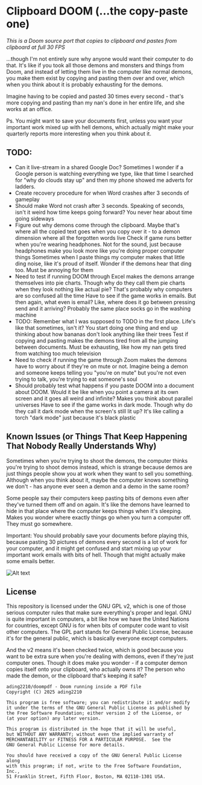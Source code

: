 # Clipboard DOOM (...the copy-paste one)

*This is a Doom source port that copies to clipboard and pastes from clipboard at full 30 FPS*

...though I'm not entirely sure why anyone would want their computer to do that. It's like if you took all those demons and monsters and things from Doom, and instead of letting them live in the computer like normal demons, you make them exist by copying and pasting them over and over, which when you think about it is probably exhausting for the demons. 

Imagine having to be copied and pasted 30 times every second - that's more copying and pasting than my nan's done in her entire life, and she works at an office. 

Ps. You might want to save your documents first, unless you want your important work mixed up with hell demons, which actually might make your quarterly reports more interesting when you think about it.

## TODO: 
- Can it live-stream in a shared Google Doc? Sometimes I wonder if a Google person is watching everything we type, like that time I searched for "why do clouds stay up" and then my phone showed me adverts for ladders. 
- Create recovery procedure for when Word crashes after 3 seconds of gameplay
- Should make Word not crash after 3 seconds. Speaking of seconds, isn't it weird how time keeps going forward? You never hear about time going sideways
- Figure out why demons come through the clipboard. Maybe that's where all the copied text goes when you copy over it - to a demon dimension where all the forgotten words live
Check if game runs better when you're wearing headphones. Not for the sound, just because headphones make you look more like you're doing proper computer things
Sometimes when I paste things my computer makes that little ding noise, like it's proud of itself. Wonder if the demons hear that ding too. Must be annoying for them
- Need to test if running DOOM through Excel makes the demons arrange themselves into pie charts. Though why do they call them pie charts when they look nothing like actual pie? That's probably why computers are so confused all the time
Have to see if the game works in emails. But then again, what even is email? Like, where does it go between pressing send and it arriving? Probably the same place socks go in the washing machine
- TODO: Remember what I was supposed to TODO in the first place. Life's like that sometimes, isn't it? You start doing one thing and end up thinking about how bananas don't look anything like their trees
Test if copying and pasting makes the demons tired from all the jumping between documents. Must be exhausting, like how my nan gets tired from watching too much television
- Need to check if running the game through Zoom makes the demons have to worry about if they're on mute or not. Imagine being a demon and someone keeps telling you "you're on mute" but you're not even trying to talk, you're trying to eat someone's soul
- Should probably test what happens if you paste DOOM into a document about DOOM. Would it be like when you point a camera at its own screen and it goes all weird and infinite? Makes you think about parallel universes
Have to see if the game works in dark mode. Though why do they call it dark mode when the screen's still lit up? It's like calling a torch "dark mode" just because it's black plastic

## Known Issues (or Things That Keep Happening That Nobody Really Understands Why)
Sometimes when you're trying to shoot the demons, the computer thinks you're trying to shoot demos instead, which is strange because demos are just things people show you at work when they want to sell you something. Although when you think about it, maybe the computer knows something we don't - has anyone ever seen a demon and a demo in the same room?

Some people say their computers keep pasting bits of demons even after they've turned them off and on again. It's like the demons have learned to hide in that place where the computer keeps things when it's sleeping. Makes you wonder where exactly things go when you turn a computer off. They must go somewhere.

Important: You should probably save your documents before playing this, because pasting 30 pictures of demons every second is a lot of work for your computer, and it might get confused and start mixing up your important work emails with bits of hell. Though that might actually make some emails better.

![Alt text](https://i.imgur.com/XXXXX.jpg)

## License
This repository is licensed under the GNU GPL v2, which is one of those serious computer rules that make sure everything's proper and legal. GNU is quite important in computers, a bit like how we have the United Nations for countries, except GNU is for when bits of computer code want to visit other computers. The GPL part stands for General Public License, because it's for the general public, which is basically everyone except computers.

And the v2 means it's been checked twice, which is good because you want to be extra sure when you're dealing with demons, even if they're just computer ones. Though it does make you wonder - if a computer demon copies itself onto your clipboard, who actually owns it? The person who made the demon, or the clipboard that's keeping it safe?

```
ading2210/doompdf - Doom running inside a PDF file
Copyright (C) 2025 ading2210

This program is free software; you can redistribute it and/or modify
it under the terms of the GNU General Public License as published by
the Free Software Foundation; either version 2 of the License, or
(at your option) any later version.

This program is distributed in the hope that it will be useful,
but WITHOUT ANY WARRANTY; without even the implied warranty of
MERCHANTABILITY or FITNESS FOR A PARTICULAR PURPOSE.  See the
GNU General Public License for more details.

You should have received a copy of the GNU General Public License along
with this program; if not, write to the Free Software Foundation, Inc.,
51 Franklin Street, Fifth Floor, Boston, MA 02110-1301 USA.
```
